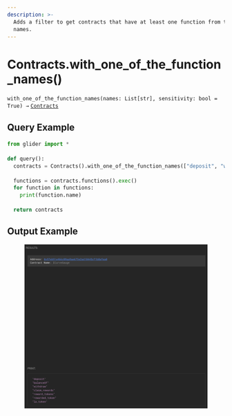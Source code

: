 ```yaml
---
description: >-
  Adds a filter to get contracts that have at least one function from the given
  names.
---
```


# Contracts.with\_one\_of\_the\_function\_names()

`with_one_of_the_function_names(names: List[str], sensitivity: bool = True) →` [`Contracts`](./)

## Query Example

```python
from glider import *

def query():
  contracts = Contracts().with_one_of_the_function_names(["deposit", "withdraw"]).exec(1,1)

  functions = contracts.functions().exec()
  for function in functions:
    print(function.name)

  return contracts
```

## Output Example

<figure><img src="../../.gitbook/assets/image (1) (1) (1) (1) (1) (1) (1) (1) (1) (1) (1) (1) (1) (1) (1) (1) (1) (1) (1) (1) (1) (1) (1).png" alt=""><figcaption></figcaption></figure>
